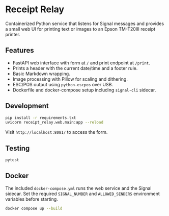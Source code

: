 # Receipt Relay

Containerized Python service that listens for Signal messages and provides a small web UI for printing text or images to an Epson TM-T20III receipt printer.

## Features

* FastAPI web interface with form at `/` and print endpoint at `/print`.
* Prints a header with the current date/time and a footer rule.
* Basic Markdown wrapping.
* Image processing with Pillow for scaling and dithering.
* ESC/POS output using `python-escpos` over USB.
* Dockerfile and docker-compose setup including `signal-cli` sidecar.

## Development

```bash
pip install -r requirements.txt
uvicorn receipt_relay.web.main:app --reload
```

Visit `http://localhost:8081/` to access the form.

## Testing

```bash
pytest
```

## Docker

The included `docker-compose.yml` runs the web service and the Signal sidecar. Set the required `SIGNAL_NUMBER` and `ALLOWED_SENDERS` environment variables before starting.

```bash
docker compose up --build
```
